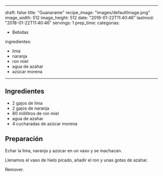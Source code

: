 
---
draft: false
title: "Guanarame"
recipe_image: "images/defaultImage.png"
image_width: 512
image_height: 512
date: "2018-01-22T11:40:46"
lastmod: "2018-01-22T11:40:46"
servings: 1
prep_time: 
categorias:
  - Bebidas

ingredientes:
  - lima
  - naranja
  - ron miel
  - agua de azahar
  - azúcar morena
---

## Ingredientes
- 2 gajos de lima
- 2 gajos de naranja
- 80 mililitros de ron miel
- agua de azahar
- 4 cucharadas de azúcar morena

## Preparación
Echar la lima, naranja y azúcar en un vaso y se machacan.

Llenamos el vaso de hielo picado, añadir el ron y unas gotas de azahar.

Remover.


